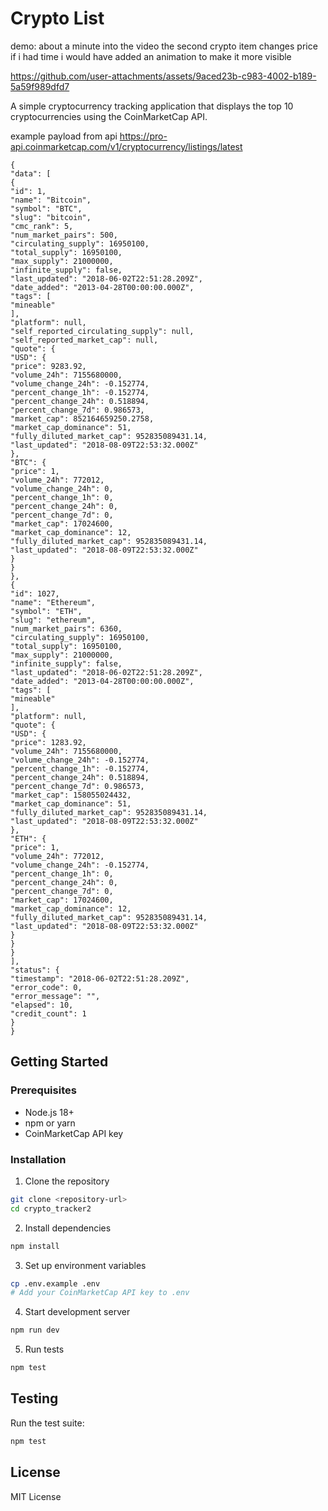 # Crypto List

demo: 
about a minute into the video the second crypto item changes price
if i had time i would have added an animation to make it more visible


https://github.com/user-attachments/assets/9aced23b-c983-4002-b189-5a59f989dfd7



A simple cryptocurrency tracking application that displays the top 10 cryptocurrencies using the CoinMarketCap API.

example payload from api 
https://pro-api.coinmarketcap.com/v1/cryptocurrency/listings/latest
```
{
"data": [
{
"id": 1,
"name": "Bitcoin",
"symbol": "BTC",
"slug": "bitcoin",
"cmc_rank": 5,
"num_market_pairs": 500,
"circulating_supply": 16950100,
"total_supply": 16950100,
"max_supply": 21000000,
"infinite_supply": false,
"last_updated": "2018-06-02T22:51:28.209Z",
"date_added": "2013-04-28T00:00:00.000Z",
"tags": [
"mineable"
],
"platform": null,
"self_reported_circulating_supply": null,
"self_reported_market_cap": null,
"quote": {
"USD": {
"price": 9283.92,
"volume_24h": 7155680000,
"volume_change_24h": -0.152774,
"percent_change_1h": -0.152774,
"percent_change_24h": 0.518894,
"percent_change_7d": 0.986573,
"market_cap": 852164659250.2758,
"market_cap_dominance": 51,
"fully_diluted_market_cap": 952835089431.14,
"last_updated": "2018-08-09T22:53:32.000Z"
},
"BTC": {
"price": 1,
"volume_24h": 772012,
"volume_change_24h": 0,
"percent_change_1h": 0,
"percent_change_24h": 0,
"percent_change_7d": 0,
"market_cap": 17024600,
"market_cap_dominance": 12,
"fully_diluted_market_cap": 952835089431.14,
"last_updated": "2018-08-09T22:53:32.000Z"
}
}
},
{
"id": 1027,
"name": "Ethereum",
"symbol": "ETH",
"slug": "ethereum",
"num_market_pairs": 6360,
"circulating_supply": 16950100,
"total_supply": 16950100,
"max_supply": 21000000,
"infinite_supply": false,
"last_updated": "2018-06-02T22:51:28.209Z",
"date_added": "2013-04-28T00:00:00.000Z",
"tags": [
"mineable"
],
"platform": null,
"quote": {
"USD": {
"price": 1283.92,
"volume_24h": 7155680000,
"volume_change_24h": -0.152774,
"percent_change_1h": -0.152774,
"percent_change_24h": 0.518894,
"percent_change_7d": 0.986573,
"market_cap": 158055024432,
"market_cap_dominance": 51,
"fully_diluted_market_cap": 952835089431.14,
"last_updated": "2018-08-09T22:53:32.000Z"
},
"ETH": {
"price": 1,
"volume_24h": 772012,
"volume_change_24h": -0.152774,
"percent_change_1h": 0,
"percent_change_24h": 0,
"percent_change_7d": 0,
"market_cap": 17024600,
"market_cap_dominance": 12,
"fully_diluted_market_cap": 952835089431.14,
"last_updated": "2018-08-09T22:53:32.000Z"
}
}
}
],
"status": {
"timestamp": "2018-06-02T22:51:28.209Z",
"error_code": 0,
"error_message": "",
"elapsed": 10,
"credit_count": 1
}
}
```

## Getting Started

### Prerequisites

- Node.js 18+ 
- npm or yarn
- CoinMarketCap API key

### Installation

1. Clone the repository
```bash
git clone <repository-url>
cd crypto_tracker2
```

2. Install dependencies
```bash
npm install
```

3. Set up environment variables
```bash
cp .env.example .env
# Add your CoinMarketCap API key to .env
```

4. Start development server
```bash
npm run dev
```

5. Run tests
```bash
npm test
```




## Testing

Run the test suite:
```bash
npm test
```

## License

MIT License 
